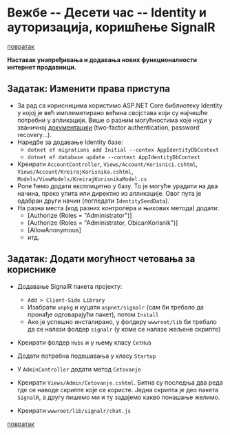 # Вежбе -- Десети час -- Identity и ауторизација, коришћење SignalR 

[повратак](../../README.md)

**Наставак унапређивања и додавања нових функционалности интернет продавници.**

## Задатак: Изменити права приступа

- За рад са корисницима користимо ASP.NET Core библиотеку Identity у којој је већ имплеметирано већина својстава који су најчешће потребни у апликацији. Више о разним могућностима које нуди у званичној [документацији](https://docs.microsoft.com/en-us/aspnet/identity/) (two-factor authentication, password recovery...).
- Наредбе за додавање Identity базе:
	- `dotnet ef migrations add Initial --contex AppIdentityDbContext`
	- `dotnet ef database update --context AppIdentityDbContext`
- Креирати `AccountController`, `Views/Account/Korisnici.cshtml`, `Views/Account/KreirajKorisnika.cshtml`, `Models/ViewModels/KreirajKorisnikaModel.cs`
- Роле ћемо додати експлицитно у базу. То је могуће урадити на два начина, преко упита или директно из апликације. Овог пута је одабран други начин (погледати `IdentitySeedData`).
- На разна места (код разних контролера и њихових метода) додати:
    - [Authorize (Roles = "Administrator")]
    - [Authorize (Roles = "Administrator, ObicanKorisnik")]
    - [AllowAnonymous] 
    - итд.

## Задатак: Додати могућност четовања за кориснике 

- Додавање SignalR пакета пројекту:
	- `Add > Client-Side Library`
	- Изабрати `unpkg` и куцати `aspnet/signalr` (сам би требало да пронађе одговарајући пакет), потом `Install`
	- Ако је успешно инсталирано, у фолдеру `wwwroot/lib` би требало да се налази фолдер `signalr` (у коме се налазе жељене скрипте)

- Креирати фолдер `Hubs` и у њему класу `CetHub`
- Додати потребна подешавања у класу `Startup`
- У `AdminController` додати метод `Cetovanje`
- Креирати `Views/Admin/Cetovanje.cshtml`. Битна су последња два реда где се наводе скрипте које се користе. Једна скрипта је део пакета `SignalR`, а другу пишемо ми и ту задајемо какво понашање желимо.
- Креирати `wwwroot/lib/signalr/chat.js`

 

[повратак](../../README.md)